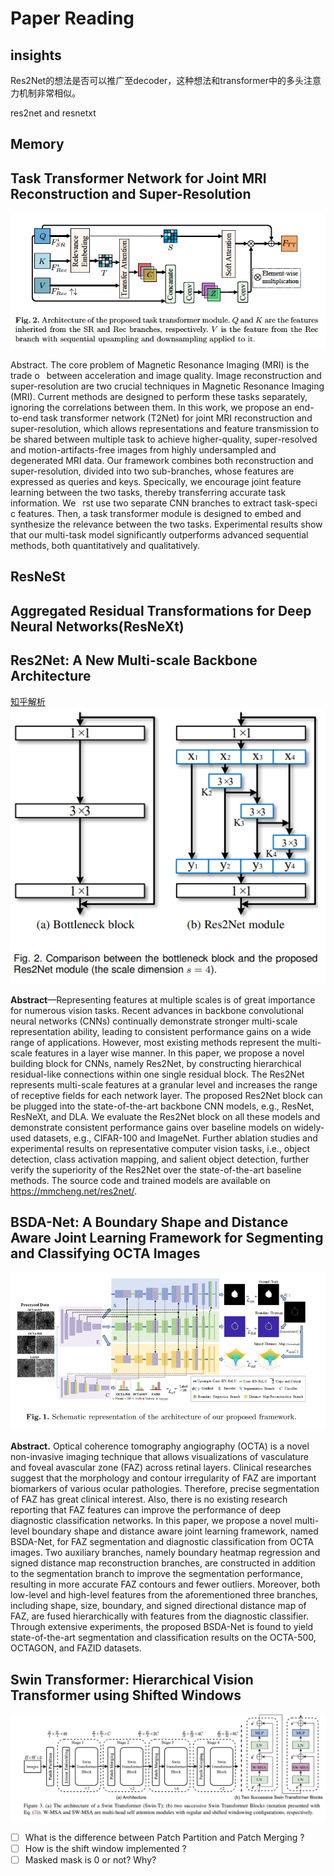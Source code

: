 # Paper Reading



##  insights

Res2Net的想法是否可以推广至decoder，这种想法和transformer中的多头注意力机制非常相似。

res2net and resnetxt


## Memory

## Task Transformer Network for Joint MRI Reconstruction and Super-Resolution
![](images/T2Net.png)

Abstract. The core problem of Magnetic Resonance Imaging (MRI) is the trade o  between acceleration and image quality. Image reconstruction and super-resolution are two crucial techniques in Magnetic Resonance Imaging (MRI). Current methods are designed to perform these tasks separately, ignoring the correlations between them. In this work, we propose an end-to-end task transformer network (T2Net) for
joint MRI reconstruction and super-resolution, which allows representations and feature transmission to be shared between multiple task to achieve higher-quality, super-resolved and motion-artifacts-free images from highly undersampled and degenerated MRI data. Our framework combines both reconstruction and super-resolution, divided into two sub-branches, whose features are expressed as queries and keys. Specically, we encourage joint feature learning between the two tasks, thereby transferring accurate task information. We  rst use two separate CNN branches to extract task-speci c features. Then, a task transformer module is designed to embed and synthesize the relevance between the two tasks. Experimental results show that our multi-task model significantly outperforms advanced sequential methods, both quantitatively and qualitatively.

## ResNeSt

## Aggregated Residual Transformations for Deep Neural Networks(ResNeXt)

## Res2Net: A New Multi-scale Backbone Architecture
[知乎解析](https://www.zhihu.com/search?type=content&q=resxnet)
![](images/Res2Net.png)

**Abstract**—Representing features at multiple scales is of great importance for numerous vision tasks. Recent advances in backbone convolutional neural networks (CNNs) continually demonstrate stronger multi-scale representation ability, leading to consistent performance gains on a wide range of applications. However, most existing methods represent the multi-scale features in a layer wise manner. In this paper, we propose a novel building block for CNNs, namely Res2Net, by constructing hierarchical residual-like connections within one single residual block. The Res2Net represents multi-scale features at a granular level and increases the range of receptive fields for each network layer. The proposed Res2Net block can be plugged into the state-of-the-art backbone CNN models, e.g., ResNet, ResNeXt, and DLA. We evaluate the Res2Net block on all these models and demonstrate consistent performance gains over baseline models on widely-used datasets, e.g., CIFAR-100 and ImageNet. Further ablation studies and experimental results on representative computer vision tasks, i.e., object detection, class activation mapping, and salient object detection, further verify the superiority of the Res2Net over the state-of-the-art baseline methods. The source code and trained models are available on https://mmcheng.net/res2net/.







## BSDA-Net: A Boundary Shape and Distance Aware Joint Learning Framework for Segmenting and Classifying OCTA Images

![](images/BSDA-Net.png)

**Abstract.** Optical coherence tomography angiography (OCTA) is a novel non-invasive imaging technique that allows visualizations of vasculature and foveal avascular zone (FAZ) across retinal layers. Clinical researches suggest that the morphology and contour irregularity of FAZ are important biomarkers of various ocular pathologies. Therefore, precise segmentation of FAZ has great clinical interest. Also, there is no existing research reporting that FAZ features can improve the performance of deep diagnostic classification networks. In this paper, we propose a novel multi-level boundary shape and distance aware joint learning framework, named BSDA-Net, for FAZ segmentation and diagnostic classification from OCTA images. Two auxiliary branches, namely boundary heatmap regression and signed distance map reconstruction branches, are constructed in addition to the segmentation branch to improve the segmentation performance, resulting in more accurate FAZ contours and fewer outliers. Moreover, both low-level and high-level features from the aforementioned three branches, including shape, size, boundary, and signed directional distance map of FAZ, are fused hierarchically with features from the diagnostic classifier. Through extensive experiments, the proposed BSDA-Net is found to yield state-of-the-art segmentation and classification results on the OCTA-500, OCTAGON, and FAZID datasets.



## Swin Transformer: Hierarchical Vision Transformer using Shifted Windows
![swin](images/swin_transformer.png)

- [ ] What is the difference between Patch Partition and Patch Merging ?
- [ ] How is the shift window implemented ?
- [ ] Masked mask is 0 or not? Why?

